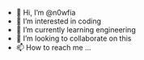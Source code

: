 - 👋 Hi, I’m @n0wfia
- 👀 I’m interested in coding
- 🌱 I’m currently learning engineering
- 💞️ I’m looking to collaborate on this
- 📫 How to reach me ...

<!---
n0wfia/n0wfia is a ✨ special ✨ repository because its `README.md` (this file) appears on your GitHub profile.
You can click the Preview link to take a look at your changes.
--->
